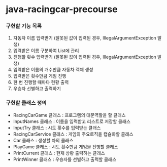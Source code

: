 # java-racingcar-precourse

### 구현할 기능 목록
1. 자동차 이름 입력받기 (잘못된 값이 입력된 경우, IllegalArgumentException 발생)
2. 입력받은 이름 구분하여 List에 관리
2. 진행할 횟수 입력받기 (잘못된 값이 입력된 경우, IllegalArgumentException 발생)
3. 입력받은 이름의 개수만큼 자동차 객체 생성
4. 입력받은 횟수만큼 게임 진행
5. 한 번 진행할 때마다 현황 출력
5. 우승자 선별하고 출력하기

### 구현할 클래스 정의
- RacingCarGame 클래스 : 프로그램의 대문역할을 할 클래스
- InputNames 클래스 : 이름을 입력받고 리스트로 저장할 클래스
- InputTry 클래스 : 시도 횟수를 입력받는 클래스
- RacingCarService 클래스 : 게임의 주요로직을 캡슐화할 클래스
- Car 클래스 : 생성할 차의 클래스
- PlayGame 클래스 : 시도 횟수만큼 게임을 진행할 클래스
- PrintCurrent 클래스 : 현재 상황 출력하는 클래스
- PrintWinner 클래스 : 우승자를 선별하고 출력할 클래스